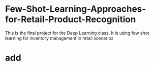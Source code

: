 # Few-Shot-Learning-Approaches-for-Retail-Product-Recognition
This is the final project for the Deep Learning class. It is using few shot learning for inventory management in retail scenarios

# add
